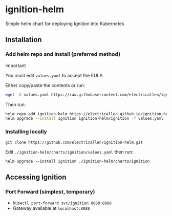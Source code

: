 # ignition-helm
Simple helm chart for deploying Ignition into Kubernetes

## Installation

### Add helm repo and install (preferred method)

> [!IMPORTANT]  
> You must edit `values.yaml` to accept the EULA

Either copy/paste the contents or run:

```sh
wget -O values.yaml https://raw.githubusercontent.com/electricallen/ignition-helm/main/charts/ignition/values.yaml
```

Then run:

```sh
helm repo add ignition-helm https://electricallen.github.io/ignition-helm
helm upgrade --install ignition ignition-helm/ignition -f values.yaml
```

### Installing locally

```sh
git clone https://github.com/electricallen/ignition-helm.git
```

Edit `./ignition-helm/charts/ignition/values.yaml` then run:

```
helm upgrade --install ignition ./ignition-helm/charts/ignition
```

## Accessing Ignition

### Port Forward (simplest, temporary)
* `kubectl port-forward svc/ignition 8088:8088`
* Gateway available at `localhost:8088`